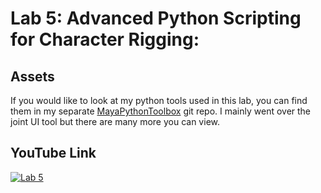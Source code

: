 ﻿# Lab 5: Advanced Python Scripting for Character Rigging:

## Assets
If you would like to look at my python tools used in this lab, you can find them in my separate [MayaPythonToolbox](https://github.com/Azothyr/MayaPythonToolbox) git repo. I mainly went over the joint UI tool but there are many more you can view.

## YouTube Link
[![Lab 5](https://i9.ytimg.com/vi/zn4eOpBJczU/mqdefault.jpg?sqp=CNyn1a0G-oaymwEmCMACELQB8quKqQMa8AEB-AHUBoAC4AOKAgwIABABGGYgZihmMA8%3D&rs=AOn4CLClqAeWw1feIWzbaHRh29uAPu2M6g&retry=5)](https://youtu.be/zn4eOpBJczU)
